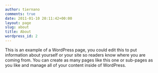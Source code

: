 ```yaml
---
author: tiernano
comments: true
date: 2011-01-10 20:11:42+00:00
layout: page
slug: about
title: About
wordpress_id: 2
---
```


This is an example of a WordPress page, you could edit this to put information about yourself or your site so readers know where you are coming from. You can create as many pages like this one or sub-pages as you like and manage all of your content inside of WordPress.
